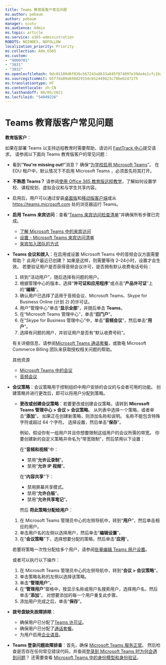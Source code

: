 ```yaml
---
title: Teams 教育版客户常见问题
ms.author: pebaum
author: pebaum
manager: scotv
ms.audience: Admin
ms.topic: article
ms.service: o365-administration
ROBOTS: NOINDEX, NOFOLLOW
localization_priority: Priority
ms.collection: Adm_O365
ms.custom:
- "9000701"
- "3831"
- "3832"
ms.openlocfilehash: 9dc01109d0f036c567243a8833a845f074097e39de4e1cfc1ba38da61b8f97ab
ms.sourcegitcommit: b5f7da89a650d2915dc652449623c78be6247175
ms.translationtype: HT
ms.contentlocale: zh-CN
ms.lasthandoff: 08/05/2021
ms.locfileid: "54049226"
---
```

# <a name="teams-common-issues-for-education-customers"></a>Teams 教育版客户常见问题

**教育版客户**：

如果在部署 Teams 以支持远程教育时需要帮助，请访问 [FastTrack 中心](https://www.microsoft.com/fasttrack)提交请求。 请参阅以下面向 Teams 教育版客户的常见问题：

- 看到“**You're missing out!**”消息？ 确保“[为学校启用 Microsoft Teams](https://docs.microsoft.com/microsoft-365/education/intune-edu-trial/enable-microsoft-teams)”。 在 EDU 租户中，默认情况下不启用 Microsoft Teams ，必须首先将其打开。

- **不熟悉 Teams？** 请参阅[使用 Office 365 教育版远程教学](https://support.office.com/article/remote-teaching-and-learning-in-office-365-education-f651ccae-7b65-478b-8366-51bb884025c4)，了解如何设置学校、课程规划、虚拟会议和与学生共享内容。

- 启用后，用户可以通过安装[桌面版](https://docs.microsoft.com/MicrosoftTeams/get-clients#desktop-client)和[移动版客户端](https://docs.microsoft.com/MicrosoftTeams/get-clients#mobile-clients)或从 https://teams.microsoft.com 处的浏览器运行 Teams。

- **启用 Teams 来宾访问**：查看“[Teams 来宾访问检查清单](https://docs.microsoft.com/microsoftteams/guest-access-checklist)”并确保所有步骤已完成。
    - [了解 Microsoft Teams 中的来宾访问](https://docs.microsoft.com/microsoftteams/guest-access)
    - [设置 - Microsoft Teams 来宾访问清单](https://docs.microsoft.com/microsoftteams/guest-access-checklist)
    - [来宾加入团队的方式](https://docs.microsoft.com/microsoftteams/guest-joins)

- **Teams 会议和拨入**：在启用或设置 Microsoft Teams 中的音频会议方面需要帮助？ 此用户最近已创建？ 如果是这样，则需要等待 2–24小时，设置才会生效。 若要验证用户是否获得音频会议许可，是否拥有默认收费电话号码：
    1. 转到“活动用户”，随后选择有问题的用户。
    2. 根据管理中心的版本，选择“**许可证和应用程序**”或点击“**产品许可证**”上的“**编辑**”。
    3. 确认用户已选择了适用于音频会议、Microsoft Teams、Skype for Business Online (计划 2) 的许可证。
    4. 用户“管理中心”单击“**显示全部**”，并随后单击 **Teams**。
    5. 在“Microsoft Teams 管理中心”，单击“**旧门户**”。
    6. 在“Skype for Business 管理中心”中，单击“**音频会议**”，然后单击“**用户**”。
    7. 选择有问题的用户，并验证用户是否有“默认收费号码”。

    有关详细信息，请参阅[Microsoft Teams 通话套餐](https://docs.microsoft.com/microsoftteams/calling-plans-for-office-365)，或致电 Microsoft Commerce Billing 团队来获取授权相关问题的帮助。

    其他资源

    - [Microsoft Teams 中的会议](https://docs.microsoft.com/microsoftteams/deploy-meetings-microsoft-teams-landing-page)
    - [音频会议](https://docs.microsoft.com/microsoftteams/audio-conferencing-in-office-365)

- **会议策略**：会议策略用于控制组织中用户安排的会议的与会者可用的功能。 创建策略并进行更改后，即可以将用户分配到策略。

    - **更改或创建会议策略**：若要更改或创建会议策略，请转到 **Microsoft Teams 管理中心 > 会议 > 会议策略**。 从列表中选择一个策略，或者单击“**添加**”。 如果正在创建新策略，则添加名称和说明。 名称不能包含特殊字符或超过 64 个字符。 选择设置，然后单击“**保存**”。 
    
        例如，假设你有一组用户并且你想要限制这组用户的会议所需的带宽。 你要创建新的自定义策略并命名为“带宽限制”，然后禁用以下设置：

        在“**音频和视频**”中：
        - 禁用“**允许云录制**”。
        - 禁用“**允许 IP 视频**”。

        在“**内容共享**”下：

        - 禁用屏幕共享模式。
        - 禁用“**允许白板**”。
        - 禁用“**允许共享笔记**”。

        然后 **将此策略分配给用户**：

    1. 在 Microsoft Teams 管理员中心的左侧导航中，转到“**用户**”，然后单击相应的用户。
    2. 单击用户名的左侧以选择用户，然后单击“**编辑设置**”。
    3. 在“**会议策略**”下，选择想要分配的策略，然后单击“**应用**”。

    若要将策略一次性分配给多个用户，请参阅[批量编辑 Teams 用户设置](https://docs.microsoft.com/microsoftteams/edit-user-settings-in-bulk)。

    或者可以执行以下操作：
    1. 在 Microsoft Teams 管理员中心的左侧导航中，转到“**会议 > 会议策略**”。
    2. 单击策略名称的左侧以选择该策略。
    3. 单击“**管理用户**”。
    4. 在“**管理用户**”窗格中，按显示名称或用户名搜索用户，选择用户名，然后单击“**添加**”。 对想要添加的每一个用户重复此步骤。
    5. 添加用户完成之后，单击“**保存**”。

- **拨号盘缺失故障排除**：
    - 确保用户已分配了[Teams 许可证](https://docs.microsoft.com/MicrosoftTeams/assign-teams-licenses)。
    - 确保用户已分配了[通话套餐](https://docs.microsoft.com/MicrosoftTeams/calling-plan-landing-page)。
    - 为用户启用[企业语音](https://docs.microsoft.com/skypeforbusiness/skype-for-business-hybrid-solutions/plan-your-phone-system-cloud-pbx-solution/enable-users-for-enterprise-voice-online-and-phone-system-voicemail#to-enable-your-users-for-phone-system-in-office-365-voice-and-voicemail)。

- **Teams 登录问题故障排查**：首先，确保 [Microsoft Teams 服务正常](https://admin.microsoft.com/Adminportal/Home?source=applauncher#/servicehealth)。 然后检查是否存在任何常见错误代码，并查阅[登录到 Microsoft Teams 时为何会遇到问题](https://support.office.com/article/a02f683b-61a3-4008-9447-ee60c5593b0f)？ 还需要查看 [Microsoft Teams 中的身份模型和身份验证](https://docs.microsoft.com/MicrosoftTeams/identify-models-authentication)。

